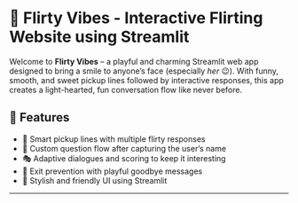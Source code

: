 # 💖 Flirty Vibes - Interactive Flirting Website using Streamlit

Welcome to **Flirty Vibes** – a playful and charming Streamlit web app designed to bring a smile to anyone’s face (especially *her* 😉). With funny, smooth, and sweet pickup lines followed by interactive responses, this app creates a light-hearted, fun conversation flow like never before.

## 🚀 Features

- 🧠 Smart pickup lines with multiple flirty responses
- 💬 Custom question flow after capturing the user’s name
- 🎭 Adaptive dialogues and scoring to keep it interesting
- 🛑 Exit prevention with playful goodbye messages
- 🌈 Stylish and friendly UI using Streamlit

---

